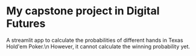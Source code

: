 # My capstone project in Digital Futures
A streamlit app to calculate the probabilities of different hands in Texas Hold'em Poker.\n
However, it cannot calculate the winning probability yet.
